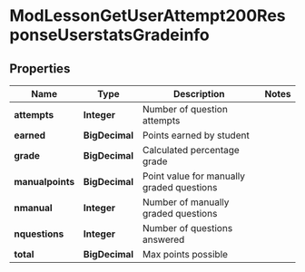 

# ModLessonGetUserAttempt200ResponseUserstatsGradeinfo


## Properties

| Name | Type | Description | Notes |
|------------ | ------------- | ------------- | -------------|
|**attempts** | **Integer** | Number of question attempts |  |
|**earned** | **BigDecimal** | Points earned by student |  |
|**grade** | **BigDecimal** | Calculated percentage grade |  |
|**manualpoints** | **BigDecimal** | Point value for manually graded questions |  |
|**nmanual** | **Integer** | Number of manually graded questions |  |
|**nquestions** | **Integer** | Number of questions answered |  |
|**total** | **BigDecimal** | Max points possible |  |



